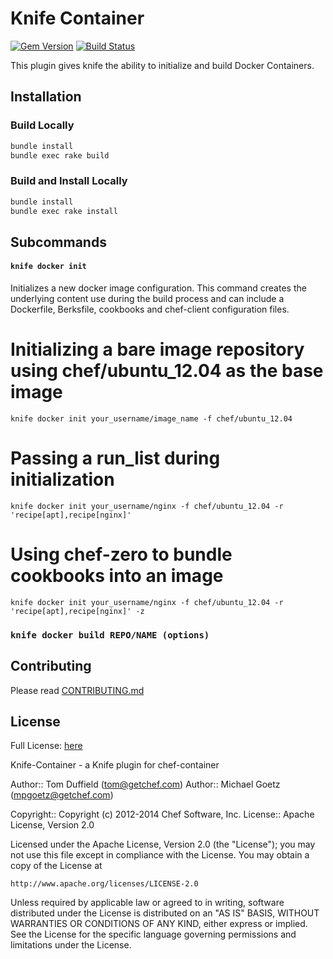 Knife Container
================
[![Gem Version](https://badge.fury.io/rb/knife-container.png)](http://badge.fury.io/rb/knife-container) [![Build Status](https://travis-ci.org/opscode/knife-container.svg?branch=master)](https://travis-ci.org/opscode/knife-container)

This plugin gives knife the ability to initialize and build Docker Containers.

Installation
------------

### Build Locally
```bash
bundle install
bundle exec rake build
```

### Build and Install Locally
```bash
bundle install
bundle exec rake install
```

Subcommands
-----------

#### `knife docker init`
Initializes a new docker image configuration. This command creates the underlying content use during the build process and can include a Dockerfile, Berksfile, cookbooks and chef-client configuration files.

  # Initializing a bare image repository using chef/ubuntu_12.04 as the base image
  `knife docker init your_username/image_name -f chef/ubuntu_12.04`

  # Passing a run_list during initialization
  `knife docker init your_username/nginx -f chef/ubuntu_12.04 -r 'recipe[apt],recipe[nginx]'`

  # Using chef-zero to bundle cookbooks into an image
  `knife docker init your_username/nginx -f chef/ubuntu_12.04 -r 'recipe[apt],recipe[nginx]' -z`

### `knife docker build REPO/NAME (options)`


## Contributing
Please read [CONTRIBUTING.md](CONTRIBUTING.md)

## License
Full License: [here](LICENSE)

Knife-Container - a Knife plugin for chef-container

Author:: Tom Duffield (<tom@getchef.com>)
Author:: Michael Goetz (<mpgoetz@getchef.com>)

Copyright:: Copyright (c) 2012-2014 Chef Software, Inc.
License:: Apache License, Version 2.0

Licensed under the Apache License, Version 2.0 (the "License");
you may not use this file except in compliance with the License.
You may obtain a copy of the License at

    http://www.apache.org/licenses/LICENSE-2.0

Unless required by applicable law or agreed to in writing, software
distributed under the License is distributed on an "AS IS" BASIS,
WITHOUT WARRANTIES OR CONDITIONS OF ANY KIND, either express or implied.
See the License for the specific language governing permissions and
limitations under the License.

